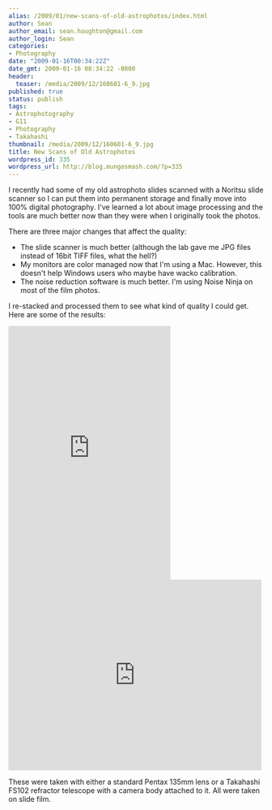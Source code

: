```yaml
---
alias: /2009/01/new-scans-of-old-astrophotos/index.html
author: Sean
author_email: sean.houghton@gmail.com
author_login: Sean
categories:
- Photography
date: "2009-01-16T00:34:22Z"
date_gmt: 2009-01-16 08:34:22 -0800
header:
  teaser: /media/2009/12/160601-6_9.jpg
published: true
status: publish
tags:
- Astrophotography
- G11
- Photography
- Takahashi
thumbnail: /media/2009/12/160601-6_9.jpg
title: New Scans of Old Astrophotos
wordpress_id: 335
wordpress_url: http://blog.mungosmash.com/?p=335
---
```


I recently had some of my old astrophoto slides scanned with a Noritsu slide scanner so I can put them into permanent storage and finally move into 100% digital photography. I've learned a lot about image processing and the tools are much better now than they were when I originally took the photos.


There are three major changes that affect the quality:

- The slide scanner is much better (although the lab gave me JPG files instead of 16bit TIFF files, what the hell?)
- My monitors are color managed now that I'm using a Mac. However, this doesn't help Windows users who maybe have wacko calibration.
- The noise reduction software is much better. I'm using Noise Ninja on most of the film photos.

I re-stacked and processed them to see what kind of quality I could get. Here are some of the results:

<iframe src="https://www.flickr.com/photos/seanhoughton/5172597739/in/set-72157625382308835/player/" width="320" height="500" frameborder="0" allowfullscreen webkitallowfullscreen mozallowfullscreen oallowfullscreen msallowfullscreen></iframe>


<iframe src="https://www.flickr.com/photos/seanhoughton/5172597803/in/set-72157625382308835/player/" width="500" height="376" frameborder="0" allowfullscreen webkitallowfullscreen mozallowfullscreen oallowfullscreen msallowfullscreen></iframe>

These were taken with either a standard Pentax 135mm lens or a Takahashi FS102 refractor telescope with a camera body attached to it. All were taken on slide film.


